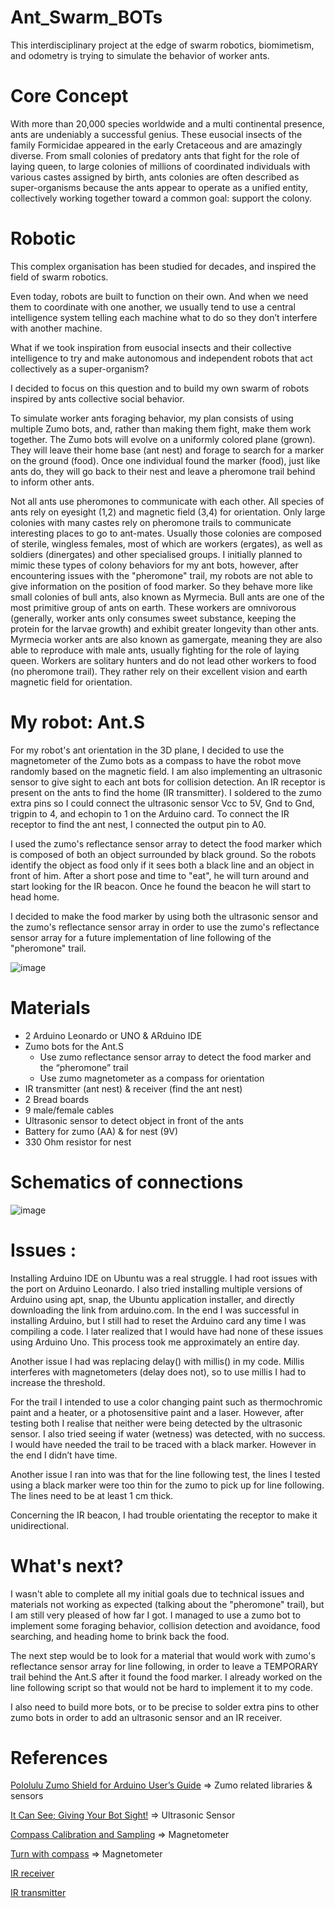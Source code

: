 # Ant_Swarm_BOTs
This interdisciplinary project at the edge of swarm robotics, biomimetism, and odometry is trying to simulate the behavior of worker ants.

# Core Concept

With more than 20,000 species worldwide and a multi continental presence, ants are undeniably a successful genius. These eusocial insects of the family Formicidae appeared in the early Cretaceous and are amazingly diverse. From small colonies of predatory ants that fight for the role of laying queen, to large colonies of millions of coordinated individuals with various castes assigned by birth, ants colonies are often described as super-organisms because the ants appear to operate as a unified entity, collectively working together toward a common goal: support the colony.

# Robotic

This complex organisation has been studied for decades, and inspired the field of swarm robotics.

Even today, robots are built to function on their own. And when we need them to coordinate with one another, we usually tend to use a central intelligence system telling each machine what to do so they don’t interfere with another machine. 

What if we took inspiration from eusocial insects and their collective intelligence to try and make autonomous and independent robots that act collectively as a super-organism?

I decided to focus on this question and to build my own swarm of robots inspired by ants collective social behavior.  

To simulate worker ants foraging behavior, my plan consists of using multiple Zumo bots, and, rather than making them fight, make them work together. The Zumo bots will evolve on a uniformly colored plane (grown). They will leave their home base (ant nest) and forage to search for a marker on the ground (food). Once one individual found the marker (food), just like ants do, they will go back to their nest and leave a pheromone trail behind to inform other ants.

Not all ants use pheromones to communicate with each other. All species of ants rely on eyesight (1,2) and magnetic field (3,4) for orientation. Only large colonies with many castes rely on pheromone trails to communicate interesting places to go to ant-mates. Usually those colonies are composed of sterile, wingless females, most of which are workers (ergates), as well as soldiers (dinergates) and other specialised groups. I initially planned to mimic these types of colony behaviors for my ant bots, however, after encountering issues with the "pheromone" trail, my robots are not able to give information on the position of food marker. So they behave more like small colonies of bull ants, also known as Myrmecia. Bull ants are one of the most primitive group of ants on earth. These workers are omnivorous (generally, worker ants only consumes sweet substance, keeping the protein for the larvae growth) and exhibit greater longevity than other ants. Myrmecia worker ants are also known as gamergate, meaning they are also able to reproduce with male ants, usually fighting for the role of laying queen. Workers are solitary hunters and do not lead other workers to food (no pheromone trail). They rather rely on their excellent vision and earth magnetic field for orientation.


# My robot: Ant.S

For my robot's ant orientation in the 3D plane, I decided to use the magnetometer of the Zumo bots as a compass to have the robot move randomly based on the magnetic field. I am also implementing an ultrasonic sensor to give sight to each ant bots for collision detection. An IR receptor is present on the ants to find the home (IR transmitter).
I soldered to the zumo extra pins so I could connect the ultrasonic sensor Vcc to 5V, Gnd to Gnd, trigpin to 4, and echopin to 1 on the Arduino card. To connect the IR receptor to find the ant nest, I connected the output pin to A0.

I used the zumo's reflectance sensor array to detect the food marker which is composed of both an object surrounded by black ground. So the robots identify the object as food only if it sees both a black line and an object in front of him. After a short pose and time to "eat", he will turn around and start looking for the IR beacon. Once he found the beacon he will start to head home.

I decided to make the food marker by using both the ultrasonic sensor and the zumo's reflectance sensor array in order to use the zumo's reflectance sensor array for a future implementation of line following of the "pheromone" trail.

![image](https://api.projects.cri-paris.org/api/projects/7qrxPKl2/images/61bc736104e1d685876b49a5)

# Materials

- 2 Arduino Leonardo or UNO & ARduino IDE
- Zumo bots for the Ant.S 
    - Use zumo reflectance sensor array to detect the food marker and the “pheromone” trail
    - Use zumo magnetometer as a compass for orientation
- IR transmitter (ant nest) & receiver (find the ant nest)
- 2 Bread boards 
- 9 male/female cables
- Ultrasonic sensor to detect object in front of the ants
- Battery for zumo (AA) & for nest (9V)
- 330 Ohm resistor for nest

# Schematics of connections

![image](https://api.projects.cri-paris.org/api/projects/7qrxPKl2/resources/61bca2db34fd90bcbf6b49cd)

# Issues :

Installing Arduino IDE on Ubuntu was a real struggle. I had root issues with the port on Arduino Leonardo. I also tried installing multiple versions of Arduino using apt, snap, the Ubuntu application installer, and directly downloading the link from arduino.com. In the end I was successful in installing Arduino, but I still had to reset the Arduino card any time I was compiling a code. I later realized that I would have had none of these issues using Arduino Uno. This process took me approximately an entire day.

Another issue I had was replacing delay() with millis() in my code.
Millis interferes with magnetometers (delay does not), so to use millis I had to increase the threshold.

For the trail I intended to use a color changing paint such as thermochromic paint and a heater, or a photosensitive paint and a laser. However, after testing both I realise that neither were being detected by the ultrasonic sensor. I also tried seeing if water (wetness) was detected, with no success. I would have needed the trail to be traced with a black marker. However in the end I didn’t have time. 

Another issue I ran into was that for the line following test, the lines I tested using a black marker were too thin for the zumo to pick up for line following. The lines need to be at least 1 cm thick. 

Concerning the IR beacon, I had trouble orientating the receptor to make it unidirectional.

# What's next?

I wasn't able to complete all my initial goals due to technical issues and materials not working as expected (talking about the "pheromone" trail), but I am still very pleased of how far I got. I managed to use a zumo bot to implement some foraging behavior, collision detection and avoidance, food searching, and heading home to brink back the food.

The next step would be to look for a material that would work with zumo's reflectance sensor array for line following, in order to leave a TEMPORARY trail behind the Ant.S after it found the food marker. I already worked on the line following script so that would not be hard to implement it to my code.

I also need to build more bots, or to be precise to solder extra pins to other zumo bots in order to add an ultrasonic sensor and an IR receiver.

# References

[Pololulu Zumo Shield for Arduino User’s Guide](https://www.generationrobots.com/media/user-guide-zumo-robot-for-arduino.pdf) ⇒ Zumo related libraries & sensors

[It Can See; Giving Your Bot Sight!](https://www.intelisecure.com/it-can-see-giving-your-bot-sight/) ⇒ Ultrasonic Sensor

[Compass Calibration and Sampling](https://www.cs.lafayette.edu/~pfaffmaj/courses/s15/cs106l/zumo_robot_labs/lab04/) ⇒ Magnetometer

[Turn with compass](https://www.pololu.com/docs/0J57/7.f) ⇒ Magnetometer

[IR receiver](https://forum.arduino.cc/t/ir-receiver-continuous-signal/391770/5)

[IR transmitter](https://mschoeffler.com/2021/05/01/arduino-tutorial-ir-transmitter-and-ir-receiver-hx-m121-hx-53-ky-005-ky-022-keyes-iduino-open-smart/)

